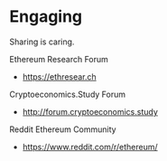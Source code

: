 # Engaging
Sharing is caring.

Ethereum Research Forum
- https://ethresear.ch

Cryptoeconomics.Study Forum
- http://forum.cryptoeconomics.study

Reddit Ethereum Community
- https://www.reddit.com/r/ethereum/
